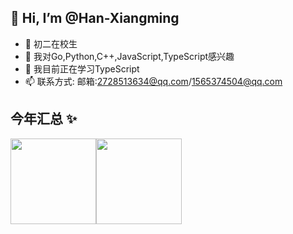 ## 👋 Hi, I’m @Han-Xiangming
- 👤 初二在校生
- 👀 我对Go,Python,C++,JavaScript,TypeScript感兴趣
- 🌱 我目前正在学习TypeScript
- 📫 联系方式: 邮箱:2728513634@qq.com/1565374504@qq.com

## 今年汇总 ✨

<img align="" height="137px" src="https://github-readme-stats.vercel.app/api?username=liyupi&hide_title=true&hide_border=true&show_icons=true&include_all_commits=true&line_height=21&bg_color=0,EC6C6C,FFD479,FFFC79,73FA79&theme=graywhite&locale=cn" /><img align="" height="137px" src="https://github-readme-stats.vercel.app/api/top-langs/?username=liyupi&hide_title=true&hide_border=true&layout=compact&bg_color=0,73FA79,73FDFF,D783FF&theme=graywhite&locale=cn" />
